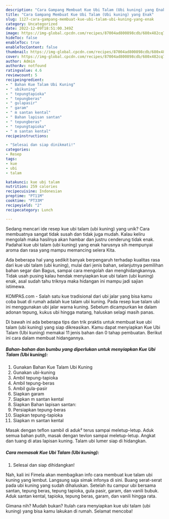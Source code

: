 ```yaml
---
description: "Cara Gampang Membuat Kue Ubi Talam (Ubi kuning) yang Enak"
title: "Cara Gampang Membuat Kue Ubi Talam (Ubi kuning) yang Enak"
slug: 1127-cara-gampang-membuat-kue-ubi-talam-ubi-kuning-yang-enak
category: Uncategorized
date: 2022-12-09T18:51:00.349Z
image: https://img-global.cpcdn.com/recipes/87004ad800898cdb/680x482cq70/kue-ubi-talam-ubi-kuning-foto-resep-utama.jpg
hideToc: false
enableToc: true
enableTocContent: false
thumbnail: https://img-global.cpcdn.com/recipes/87004ad800898cdb/680x482cq70/kue-ubi-talam-ubi-kuning-foto-resep-utama.jpg
cover: https://img-global.cpcdn.com/recipes/87004ad800898cdb/680x482cq70/kue-ubi-talam-ubi-kuning-foto-resep-utama.jpg
author: Admin
authorAv: notfound
ratingvalue: 4.6
reviewcount: 5
recipeingredient:
- " Bahan Kue Talam Ubi Kuning"
- " ubikuning"
- " tepungtapioka"
- " tepungberas"
- " gulapasir"
- " garam"
- " m santan kental"
- " Bahan lapisan santan"
- " tepungberas"
- " tepungtapioka"
- " m santan kental"
recipeinstructions:

- "Selesai dan siap dinikmati!"
categories:
- Resep
tags:
- kue
- ubi
- talam

katakunci: kue ubi talam 
nutrition: 259 calories
recipecuisine: Indonesian
preptime: "PT11M"
cooktime: "PT33M"
recipeyield: "2"
recipecategory: Lunch

---
```





Sedang mencari ide resep kue ubi talam (ubi kuning) yang unik? Cara membuatnya sangat tidak susah dan tidak juga mudah. Kalau keliru mengolah maka hasilnya akan hambar dan justru cenderung tidak enak. Padahal kue ubi talam (ubi kuning) yang enak harusnya sih mempunyai aroma dan rasa yang mampu memancing selera Kita.





Ada beberapa hal yang sedikit banyak berpengaruh terhadap kualitas rasa dari kue ubi talam (ubi kuning), mulai dari jenis bahan, selanjutnya pemilihan bahan segar dan Bagus, sampai cara mengolah dan menghidangkannya. Tidak usah pusing kalau hendak menyiapkan kue ubi talam (ubi kuning) enak,      asal sudah tahu triknya maka hidangan ini mampu jadi sajian istimewa.














KOMPAS.com - Salah satu kue tradisional dari ubi jalar yang bisa kamu coba buat di rumah adalah kue talam ubi kuning. Pada resep kue talam ubi ini menggunakan ubi jalar warna kuning. Sebelum dicampurkan ke dalam adonan tepung, kukus ubi hingga matang, haluskan selagi masih panas.






Di bawah ini ada beberapa tips dan trik praktis untuk membuat kue ubi talam (ubi kuning) yang siap dikreasikan. Kamu dapat menyiapkan Kue Ubi Talam (Ubi kuning) memakai 11 jenis bahan dan 0 tahap pembuatan. Berikut ini cara dalam membuat hidangannya.

<!--inarticleads1-->

##### Bahan-bahan dan bumbu yang diperlukan untuk menyiapkan Kue Ubi Talam (Ubi kuning):

1. Gunakan  Bahan Kue Talam Ubi Kuning
1. Gunakan  ubi-kuning
1. Ambil  tepung-tapioka
1. Ambil  tepung-beras
1. Ambil  gula-pasir
1. Siapkan  garam
1. Siapkan  m santan kental
1. Siapkan  Bahan lapisan santan:
1. Persiapkan  tepung-beras
1. Siapkan  tepung-tapioka
1. Siapkan  m santan kental


Masak dengan teflon sambil di aduk² terus sampai meletup-letup. Aduk semua bahan putih, masak dengan tevlon sampai meletup-letup. Angkat dan tuang di atas lapisan kuning. Talam ubi lumer siap di hidangkan. 

<!--inarticleads2-->

##### Cara memasak Kue Ubi Talam (Ubi kuning):


1. Selesai dan siap dihidangkan!

Nah, kali ini Fimela akan membagikan info cara membuat kue talam ubi kuning yang lembut. Langsung saja simak infonya di sini. Buang serat-serat pada ubi kuning yang sudah dihaluskan. Setelah itu campur ubi bersama santan, tepung beras, tepung tapioka, gula pasir, garam, dan vanili bubuk. Aduk santan kental, tapioka, tepung beras, garam, dan vanili hingga rata. 

Gimana nih? Mudah bukan? Itulah cara menyiapkan kue ubi talam (ubi kuning) yang bisa kamu lakukan di rumah. Selamat mencoba!
